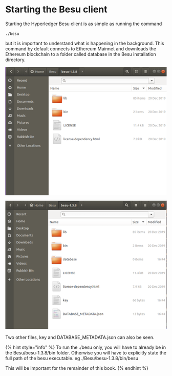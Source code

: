 # Starting the Besu client

Starting the Hyperledger Besu client is as simple as running the command 

```text
./besu
```

but it is important to understand what is happening in the background. This command by  default connects to Ethereum Mainnet and downloads the Ethereum blockchain to a folder called database in the Besu installation directory.

![Directory before starting the Besu client](../.gitbook/assets/besu-directory-before.png)

![Directory after the Besu client has started](../.gitbook/assets/besu-directory-after.png)

Two other files, key and DATABASE\_METADATA.json can also be seen. 

{% hint style="info" %}
To run the ./besu only, you will have to already be in the Besu/besu-1.3.8/bin folder. Otherwise you will have to explicitly state the full path of the besu executable. eg ./Besu/besu-1.3.8/bin/besu

This will be important for the remainder of this book.
{% endhint %}

